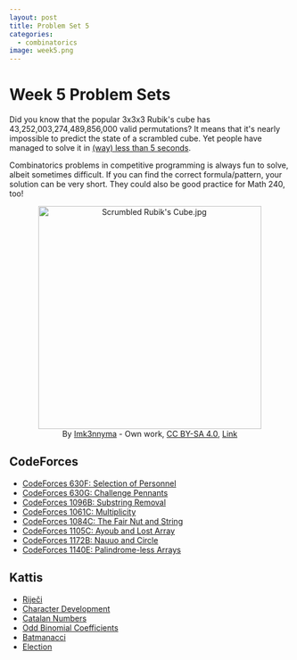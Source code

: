 ```yaml
---
layout: post
title: Problem Set 5
categories:
  - combinatorics
image: week5.png
---
```


# Week 5 Problem Sets

Did you know that the popular 3x3x3 Rubik's cube has 43,252,003,274,489,856,000 valid permutations? It means that it's nearly impossible to predict the state of a scrambled cube. Yet people have managed to solve it in [(way) less than 5 seconds](https://www.youtube.com/watch?v=SB3ut65SFUU).

Combinatorics problems in competitive programming is always fun to solve, albeit sometimes difficult. If you can find the correct formula/pattern, your solution can be very short. They could also be good practice for Math 240, too!

<p align="center">
<a href="https://commons.wikimedia.org/wiki/File:Scrumbled_Rubik%27s_Cube.jpg#/media/File:Scrumbled_Rubik's_Cube.jpg"><img src="https://upload.wikimedia.org/wikipedia/commons/b/b0/Scrumbled_Rubik%27s_Cube.jpg" alt="Scrumbled Rubik's Cube.jpg" height="400" width="400"></a><br>By <a href="//commons.wikimedia.org/w/index.php?title=User:Imk3nnyma&amp;action=edit&amp;redlink=1" class="new" title="User:Imk3nnyma (page does not exist)">Imk3nnyma</a> - <span class="int-own-work" lang="en">Own work</span>, <a href="https://creativecommons.org/licenses/by-sa/4.0" title="Creative Commons Attribution-Share Alike 4.0">CC BY-SA 4.0</a>, <a href="https://commons.wikimedia.org/w/index.php?curid=79057596">Link</a>
</p>

## CodeForces

- [CodeForces 630F: Selection of Personnel](https://codeforces.com/problemset/problem/630/F)
- [CodeForces 630G: Challenge Pennants](https://codeforces.com/problemset/problem/630/G)
- [CodeForces 1096B: Substring Removal](https://codeforces.com/problemset/problem/1096/B)
- [CodeForces 1061C: Multiplicity](https://codeforces.com/problemset/problem/1061/C)
- [CodeForces 1084C: The Fair Nut and String](https://codeforces.com/problemset/problem/1084/C)
- [CodeForces 1105C: Ayoub and Lost Array](https://codeforces.com/problemset/problem/1105/C)
- [CodeForces 1172B: Nauuo and Circle](https://codeforces.com/problemset/problem/1172/B)
- [CodeForces 1140E: Palindrome-less Arrays](https://codeforces.com/problemset/problem/1140/E)


## Kattis

- [Riječi](https://open.kattis.com/problems/rijeci)
- [Character Development](https://open.kattis.com/problems/character)
- [Catalan Numbers](https://open.kattis.com/problems/catalan)
- [Odd Binomial Coefficients](https://open.kattis.com/problems/oddbinom)
- [Batmanacci](https://open.kattis.com/problems/batmanacci)
- [Election](https://open.kattis.com/problems/election)

